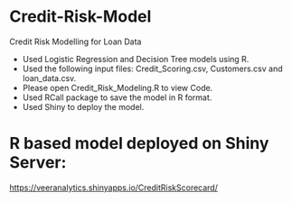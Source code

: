 # Credit-Risk-Model
Credit Risk Modelling for Loan Data

* Used Logistic Regression and Decision Tree models using R.
* Used the following input files: Credit_Scoring.csv, Customers.csv and loan_data.csv.
* Please open Credit_Risk_Modeling.R to view Code.
* Used RCall package to save the model in R format.
* Used Shiny to deploy the model.

# R based model deployed on Shiny Server:
https://veeranalytics.shinyapps.io/CreditRiskScorecard/
